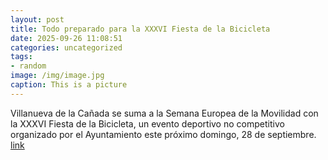 ```yaml
---
layout: post
title: Todo preparado para la XXXVI Fiesta de la Bicicleta
date: 2025-09-26 11:08:51
categories: uncategorized
tags:
- random
image: /img/image.jpg
caption: This is a picture
---
```

Villanueva de la Cañada se suma a la Semana Europea de la Movilidad con la XXXVI Fiesta de la Bicicleta, un evento deportivo no competitivo organizado por el Ayuntamiento este próximo domingo, 28 de septiembre.   [link](https://www.ayto-villacanada.es/noticias/todo-preparado-para-la-xxxvi-fiesta-de-la-bicicleta/)
